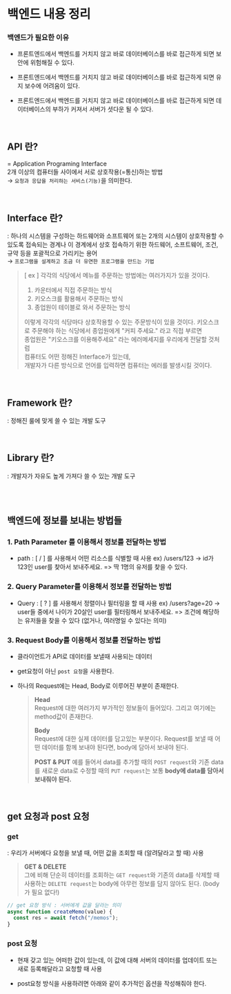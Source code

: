 # 백엔드 내용 정리

### 백엔드가 필요한 이유
  * 프론트엔드에서 백엔드를 거치지 않고 바로 데이터베이스를 바로 접근하게 되면 보안에 위험해질 수 있다.

  * 프론트엔드에서 백엔드를 거치지 않고 바로 데이터베이스를 바로 접근하게 되면 유지 보수에 어려움이 있다.

  * 프론트엔드에서 백엔드를 거치지 않고 바로 데이터베이스를 바로 접근하게 되면 데이터베이스의 부하가 커져서 서버가 셧다운 될 수 있다. 

<br>

## API 란?
= Application Programing Interface <br>
  2개 이상의 컴퓨터들 사이에서 서로 상호작용(=통신)하는 방법 <br>
  → `요청과 응답을 처리하는 서비스(기능)`을 의미한다.

<br>

## Interface 란?
: 하나의 시스템을 구성하는 하드웨어와 소프트웨어 또는 2개의 시스템이 상호작용할 수 있도록 접속되는 경계나 이 경계에서 상호 접속하기 위한 하드웨어, 소프트웨어, 조건, 규약 등을 포괄적으로 가리키는 용어 <br>
→ `프로그램을 설계하고 조금 더 유연한 프로그램을 만드는 기법`

> [ ex ] 각각의 식당에서 메뉴를 주문하는 방법에는 여러가지가 있을 것이다.
> 1) 카운터에서 직접 주문하는 방식
> 2) 키오스크를 활용해서 주문하는 방식
> 3) 종업원이 테이블로 와서 주문하는 방식
>
> 이렇게 각각의 식당마다 상호작용할 수 있는 주문방식이 있을 것이다.
> 키오스크로 주문해야 하는 식당에서 종업원에게 "커피 주세요." 라고 직접 부르면 <br> 
종업원은 "키오스크를 이용해주세요" 라는 에러메세지를 우리에게 전달할 것처럼 <br>
> 컴퓨터도 어떤 정해진 Interface가 있는데, <br>
개발자가 다른 방식으로 언어를 입력하면 컴퓨터는 에러를 발생시킬 것이다.

<br>

## Framework 란?
: 정해진 룰에 맞게 쓸 수 있는 개발 도구

<br>

## Library 란?
: 개발자가 자유도 높게 가져다 쓸 수 있는 개발 도구


<br>
<br>

## 백엔드에 정보를 보내는 방법들

### 1. Path Parameter 를 이용해서 정보를 전달하는 방법
  * path : [ / ] 를 사용해서 어떤 리소스를 식별할 때 사용
  ex) /users/123   ->  id가 123인 user를 찾아서 보내주세요. 
  => 딱 1명의 유저를 찾을 수 있다.

  
### 2. Query Parameter를 이용해서 정보를 전달하는 방법
  * Query : [ ? ] 를 사용해서 정렬이나 필터링을 할 때 사용
  ex) /users?age=20  -> user들 중에서 나이가 20살인 user를 필터링해서 보내주세요. 
  => 조건에 해당하는 유저들을 찾을 수 있다 (없거나, 여러명일 수 있다는 의미)

### 3. Request Body를 이용해서 정보를 전달하는 방법
  -  클라이언트가 API로 데이터를 보낼때 사용되는 데이터
  - get요청이 아닌 `post 요청`을 사용한다.
  - 하나의 Request에는 Head, Body로 이루어진 부분이 존재한다.

    > **Head** <br>
    > Request에 대한 여러가지 부가적인 정보들이 들어있다.
    > 그리고 여기에는 method값이 존재한다.
    > 
    > **Body** <br>
    > Request에 대한 실제 데이터를 담고있는 부분이다.
    > Request를 보낼 때 어떤 데이터를 함께 보내야 된다면, body에 담아서 보내야 된다.
    > 
    > **POST & PUT**
    > 예를 들어서 data를 추가할 때의 `POST request`와 기존 data를 새로운 data로 수정할 때의 `PUT request`는 보통 **body에 data를 담아서 보내줘야 된다.**


<br>

## get 요청과 post 요청

### get
: 우리가 서버에다 요청을 보낼 때, 어떤 값을 조회할 때 (알려달라고 할 때) 사용

> **GET & DELETE** <br>
> 그에 비해 단순히 데이터를 조회하는 `GET request`와 기존의 data를 삭제할 때 사용하는 `DELETE request`는 body에 아무런 정보를 담지 않아도 된다. (body가 필요 없다!)

```javascript
// get 요청 방식 : 서버에게 값을 달라는 의미
async function createMemo(value) {
  const res = await fetch("/memos");
}
```

### post 요청
- 현재 갖고 있는 어떠한 값이 있는데, 이 값에 대해 서버의 데이터를 업데이트 또는 새로 등록해달라고 요청할 때 사용

- post요청 방식을 사용하려면 아래와 같이 추가적인 옵션을 작성해줘야 한다.

```javascript

```